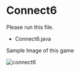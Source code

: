 # Connect6

Please run this file.
- Connect6.java

Sample Image of this game

![connect6](https://github.com/user-attachments/assets/0d5653d0-af1f-40da-b9bc-715b9c2fc6e3)
